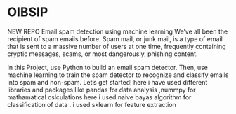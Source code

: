 # OIBSIP
NEW REPO
Email spam detection using machine learning
We’ve all been the recipient of spam emails before. Spam mail, or junk mail, is a type of email
that is sent to a massive number of users at one time, frequently containing cryptic
messages, scams, or most dangerously, phishing content.


In this Project, use Python to build an email spam detector. Then, use machine learning to
train the spam detector to recognize and classify emails into spam and non-spam. Let’s get
started!
here i have used different libraries and packages like pandas for data analysis ,nummpy for mathamatical cslculations 
here i used naive bayas algorithm for classification of data .
i used sklearn for feature extraction


